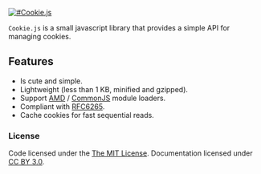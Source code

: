[![#Cookie.js](https://farm8.staticflickr.com/7362/9029606792_1e76c00d56_o.png "Is a simple library for manipulating cookies.")](http://evertton.github.com/cookiejs/)

`Cookie.js` is a small javascript library that provides a simple API for managing cookies.

## Features

 - Is cute and simple.
 - Lightweight (less than 1 KB, minified and gzipped).
 - Support [AMD](https://github.com/amdjs/amdjs-api/wiki/AMD) / [CommonJS](http://commonjs.org) module loaders.
 - Compliant with [RFC6265](http://www.rfc-base.org/txt/rfc-6265.txt).
 - Cache cookies for fast sequential reads.

### License

Code licensed under the [The MIT License](http://evertton.mit-license.org).
Documentation licensed under [CC BY 3.0](http://creativecommons.org/licenses/by/3.0/).

